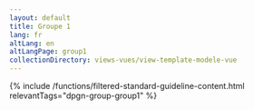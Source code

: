 ```yaml
---
layout: default
title: Groupe 1
lang: fr
altLang: en
altLangPage: group1
collectionDirectory: views-vues/view-template-modele-vue
---
```


{% include /functions/filtered-standard-guideline-content.html relevantTags="dpgn-group-group1" %}
